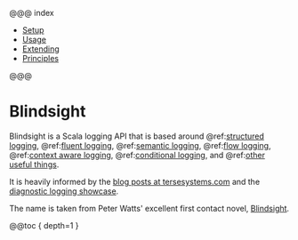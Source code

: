 @@@ index

* [Setup](setup/index.md)
* [Usage](usage/index.md)
* [Extending](extending/index.md)
* [Principles](principles.md)

@@@

# Blindsight

Blindsight is a Scala logging API that is based around @ref:[structured logging](usage/dsl.md), @ref:[fluent logging](usage/fluent.md), @ref:[semantic logging](usage/semantic.md), @ref:[flow logging](usage/flow.md), @ref:[context aware logging](usage/context.md), @ref:[conditional logging](usage/conditional.md), and @ref:[other useful things](usage/overview.md). 
 
It is heavily informed by the [blog posts at tersesystems.com](https://tersesystems.com/category/logging/) and the [diagnostic logging showcase](https://github.com/tersesystems/terse-logback-showcase).

The name is taken from Peter Watts' excellent first contact novel, [Blindsight](https://en.wikipedia.org/wiki/Blindsight_\(Watts_novel\)).

@@toc { depth=1 }